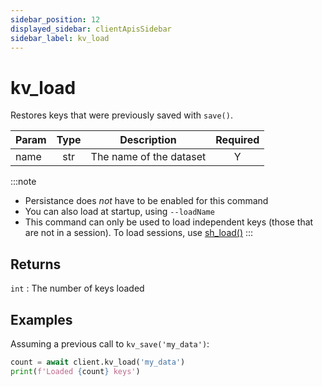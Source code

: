 ```yaml
---
sidebar_position: 12
displayed_sidebar: clientApisSidebar
sidebar_label: kv_load
---
```


# kv_load
Restores keys that were previously saved with `save()`.

|Param|Type|Description|Required|
|--|:-:|--|:-:|
|name|str|The name of the dataset|Y|


:::note
- Persistance does _not_ have to be enabled for this command
- You can also load at startup, using `--loadName`
- This command can only be used to load independent keys (those that are not in a session). To load sessions, use [sh_load()](../sh/Load)
:::


## Returns
`int` : The number of keys loaded


## Examples

Assuming a previous call to `kv_save('my_data')`:

```py title='Load keys'
count = await client.kv_load('my_data')
print(f'Loaded {count} keys')
```
